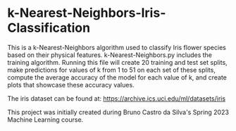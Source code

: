 # k-Nearest-Neighbors-Iris-Classification
This is a k-Nearest-Neighbors algorithm used to classify Iris flower species based on their physical features.
k-Nearest-Neighbors.py includes the training algorithm. Running this file will create 20 training and test set splits, make predictions for values of k from 1 to 51 on each set of these splits, compute the average accuracy of the model for each value of k, and create plots that showcase these accuracy values.

The iris dataset can be found at: https://archive.ics.uci.edu/ml/datasets/iris

This project was initially created during Bruno Castro da Silva's Spring 2023 Machine Learning course.
